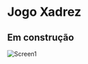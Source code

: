 # Jogo Xadrez

## Em construção

![Screen1](https://github.com/AndreGuilhermeCorrea/chess.kt/assets/105138998/9931926e-2d30-4cdc-ad12-c3004898a5ce)
